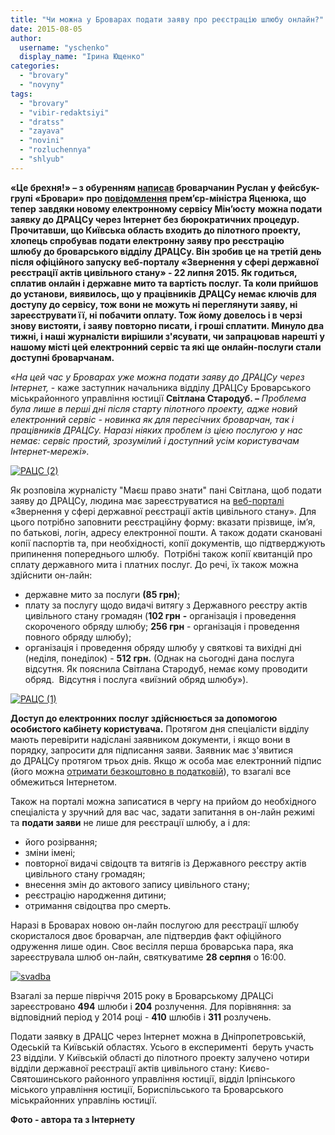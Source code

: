 ```yaml
---
title: "Чи можна у Броварах подати заяву про реєстрацію шлюбу онлайн?"
date: 2015-08-05
author: 
  username: "yschenko"
  display_name: "Ірина Ющенко"
categories: 
  - "brovary"
  - "novyny"
tags: 
  - "brovary"
  - "vibir-redaktsiyi"
  - "dratss"
  - "zayava"
  - "novini"
  - "rozluchennya"
  - "shlyub"
---
```


**«Це брехня!» – з обуренням [написав](https://www.facebook.com/groups/brovary/permalink/1076412522388713/) броварчанин Руслан у фейсбук-групі «Бровари» про [повідомлення](https://www.facebook.com/media/set/?set=a.539373276216812.1073741906.238601382960671&type=3) прем’єр-міністра Яценюка, що тепер** **завдяки новому електронному сервісу Мін’юсту** **можна подати заявку до ДРАЦСу через Інтернет без бюрократичних процедур. Прочитавши, що Київська область входить до пілотного проекту, хлопець спробував подати електронну заяву про реєстрацію шлюбу до броварського відділу ДРАЦСу. Він зробив це на третій день після офіційного запуску веб-порталу «Звернення у сфері державної реєстрації актів цивільного стану» - 22 липня 2015. Як годиться, сплатив онлайн і державне мито та вартість послуг. Та коли прийшов до установи, виявилось, що у працівників ДРАЦСу немає ключів для доступу до сервісу, тож вони не можуть ні переглянути заяву, ні зареєструвати її, ні побачити оплату. Тож йому довелось і в черзі знову вистояти, і заяву повторно писати, і гроші сплатити. Минуло два тижні, і наші журналісти вирішили з'ясувати, чи запрацював нарешті у нашому місті цей електронний сервіс та які ще онлайн-послуги стали доступні броварчанам.**

_«На цей час у Броварах уже можна подати заяву до ДРАЦСу через Інтернет,_ - каже заступник начальника відділу ДРАЦСу Броварського міськрайонного управління юстиції **Світлана Стародуб. –** _Проблема була лише в перші дні після старту пілотного проекту, адже новий електронний сервіс - новинка як для пересічних броварчан, так і працівників ДРАЦСу. Наразі ніяких проблем із цією послугою у нас немає: сервіс простий, зрозумілий і доступний усім користувачам Інтернет-мережі»._

[![РАЦС (2)](https://mpz.brovary.org/wp-content/uploads/2015/08/RATSS-2.jpg)](https://mpz.brovary.org/wp-content/uploads/2015/08/RATSS-2.jpg)

Як розповіла журналісту "Маєш право знати" пані Світлана, щоб подати заяву до ДРАЦСу, людина має зареєструватися на [веб-порталі](http://dracs.minjust.gov.ua) «Звернення у сфері державної реєстрації актів цивільного стану». Для цього потрібно заповнити реєстраційну форму: вказати прізвище, ім’я, по батькові, логін, адресу електронної пошти. А також додати скановані копії паспортів та, при необхідності, копії документів, що підтверджують припинення попереднього шлюбу.  Потрібні також копії квитанцій про сплату державного мита і платних послуг. До речі, їх також можна здійснити он-лайн:

- державне мито за послуги **(85 грн)**;
- плату за послугу щодо видачі витягу з Державного реєстру актів цивільного стану громадян (**102 грн** **-** організація і проведення скороченого обряду шлюбу; **256 грн** - організація і проведення повного обряду шлюбу);
- організація і проведення обряду шлюбу у святкові та вихідні дні (неділя, понеділок) - **512 грн.** (Однак на сьогодні дана послуга відсутня. Як пояснила Світлана Стародуб, немає кому проводити обряд.  Відсутня і послуга «виїзний обряд шлюбу»).

[![РАЦС (1)](https://mpz.brovary.org/wp-content/uploads/2015/08/RATSS-1.jpg)](https://mpz.brovary.org/wp-content/uploads/2015/08/RATSS-1.jpg)

**Доступ до електронних послуг здійснюється за допомогою особистого кабінету користувача.** Протягом дня спеціалісти відділу мають перевірити надіслані заявником документи, і якщо вони в порядку, запросити для підписання заяви. Заявник має з'явитися до ДРАЦСу протягом трьох днів. Якщо ж особа має електронний підпис (його можна [отримати безкоштовно в податковій](http://brovary-rada.gov.ua/nadannya-poslug-z-otrimannya-elektronno-tsifrovogo-p%D1%96dpisu)), то взагалі все обмежиться Інтернетом.

Також на порталі можна записатися в чергу на прийом до необхідного спеціаліста у зручний для вас час, задати запитання в он-лайн режимі та **подати заяви** не лише для реєстрації шлюбу, а і для:

- його розірвання;
- зміни імені;
- повторної видачі свідоцтв та витягів із Державного реєстру актів цивільного стану громадян;
- внесення змін до актового запису цивільного стану;
- реєстрацію народження дитини;
- отримання свідоцтва про смерть.

Наразі в Броварах новою он-лайн послугою для реєстрації шлюбу скористалося двоє броварчан, але підтвердив факт офіційного одруження лише один. Своє весілля перша броварська пара, яка зареєструвала шлюб он-лайн, святкуватиме **28 серпня** о 16:00.

[![svadba](https://mpz.brovary.org/wp-content/uploads/2015/08/svadba.jpg)](https://mpz.brovary.org/wp-content/uploads/2015/08/svadba.jpg)

Взагалі за перше півріччя 2015 року в Броварському ДРАЦСі зареєстровано **494** шлюби і **204** розлучення. Для порівняння: за відповідний період у 2014 році - **410** шлюбів і **311** розлучень.

Подати заявку в ДРАЦС через Інтернет можна в Дніпропетровській, Одеській та Київській областях. Усього в експерименті  беруть участь 23 відділи. У Київській області до пілотного проекту залучено чотири відділи державної реєстрації актів цивільного стану: Києво-Святошинського районного управління юстиції, відділ Ірпінського міського управління юстиції, Бориспільського та Броварського міськрайонних управлінь юстиції.

**Фото - автора та з Інтернету**
